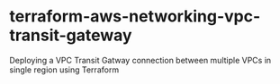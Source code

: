 # terraform-aws-networking-vpc-transit-gateway
Deploying a VPC Transit Gatway connection between multiple VPCs in single region using Terraform
